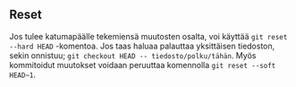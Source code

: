 ## Reset
Jos tulee katumapäälle tekemiensä muutosten osalta, voi käyttää `git reset --hard HEAD` -komentoa. Jos taas haluaa 
palauttaa yksittäisen tiedoston, sekin onnistuu; `git checkout HEAD -- tiedosto/polku/tähän`. Myös kommitoidut 
muutokset voidaan peruuttaa komennolla `git reset --soft HEAD~1`.
